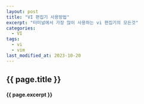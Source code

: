 ```yaml
---
layout: post
title: "VI 편집기 사용방법"
excerpt: "터미널에서 가장 많이 사용하는 vi 편집기의 모든것"
categories:
  - VI
tags:
  - vi
  - vim
last_modified_at: 2023-10-20
---
```


## {{ page.title }}

#### {{ page.excerpt }}
